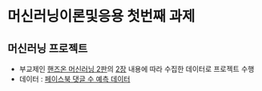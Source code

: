 # 머신러닝이론및응용 첫번째 과제
## 머신러닝 프로젝트
- 부교제인 [핸즈온 머신러닝 2판](https://github.com/ageron/handson-ml2)의 [2장](https://github.com/ageron/handson-ml2/blob/master/02_end_to_end_machine_learning_project.ipynb) 내용에 따라 수집한 데이터로 프로젝트 수행
- 데이터 : [페이스북 댓글 수 예측 데이터](https://archive.ics.uci.edu/ml/datasets/Facebook+Comment+Volume+Dataset#)